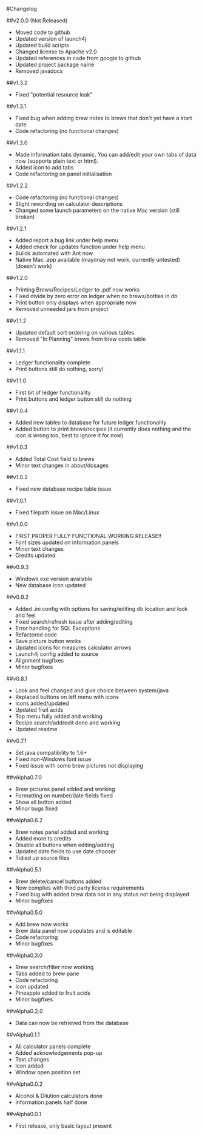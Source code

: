 #Changelog

##v2.0.0 (Not Released)

- Moved code to github
- Updated version of launch4j
- Updated build scripts
- Changed license to Apache v2.0
- Updated references in code from google to github
- Updated project package name
- Removed javadocs

##v1.3.2

- Fixed "potential resource leak" 

##v1.3.1

- Fixed bug when adding brew notes to brews that don't yet have a start date
- Code refactoring (no functional changes) 

##v1.3.0

- Made information tabs dynamic. You can add/edit your own tabs of data now (supports plain text or html).
- Added icon to add tabs
- Code refactoring on panel initialisation 

##v1.2.2

- Code refactoring (no functional changes)
- Slight rewording on calculator descriptions
- Changed some launch parameters on the native Mac version (still broken) 

##v1.2.1

- Added report a bug link under help menu
- Added check for updates function under help menu
- Builds automated with Ant now
- Native Mac .app available (may/may not work, currently untested) (doesn't work) 

##v1.2.0

- Printing Brews/Recipes/Ledger to .pdf now works
- Fixed divide by zero error on ledger when no brews/bottles in db
- Print button only displays when appropriate now
- Removed unneeded jars from project 

##v1.1.2

- Updated default sort ordering on various tables
- Removed "In Planning" brews from brew costs table 

##v1.1.1

- Ledger functionality complete
- Print buttons still do nothing, sorry! 

##v1.1.0

- First bit of ledger functionality
- Print buttons and ledger button still do nothing 

##v1.0.4

- Added new tables to database for future ledger functionality
- Added button to print brews/recipes (it currently does nothing and the icon is wrong too, best to ignore it for now) 

##v1.0.3

- Added Total Cost field to brews
- Minor text changes in about/dosages 

##v1.0.2

- Fixed new database recipe table issue 

##v1.0.1

- Fixed filepath issue on Mac/Linux 

##v1.0.0

- FIRST PROPER FULLY FUNCTIONAL WORKING RELEASE!!
- Font sizes updated on information panels
- Minor text changes
- Credits updated 

##v0.9.3

- Windows exe version available
- New database icon updated 

##v0.9.2

- Added .ini config with options for saving/editing db location and look and feel
- Fixed search/refresh issue after adding/editing
- Error handling for SQL Exceptions
- Refactored code
- Save picture button works
- Updated icons for measures calculator arrows
- Launch4j config added to source
- Alignment bugfixes
- Minor bugfixes 

##v0.8.1

- Look and feel changed and give choice between system/java
- Replaced buttons on left menu with icons
- Icons added/updated
- Updated fruit acids
- Top menu fully added and working
- Recipe search/add/edit done and working
- Updated readme 

##v0.7.1

- Set java compatibility to 1.6+
- Fixed non-Windows font issue
- Fixed issue with some brew pictures not displaying 

##vAlpha0.7.0

- Brew pictures panel added and working
- Formatting on number/date fields fixed
- Show all button added
- Minor bugs fixed 

##vAlpha0.6.2

- Brew notes panel added and working
- Added more to credits
- Disable all buttons when editing/adding
- Updated date fields to use date chooser
- Tidied up source files 

##vAlpha0.5.1

- Brew delete/cancel buttons added
- Now complies with third party license requirements
- Fixed bug with added brew data not in any status not being displayed
- Minor bugfixes 

##vAlpha0.5.0

- Add brew now works
- Brew data panel now populates and is editable
- Code refactoring
- Minor bugfixes 

##vAlpha0.3.0

- Brew search/filter now working
- Tabs added to brew pane
- Code refactoring
- Icon updated
- Pineapple added to fruit acids
- Minor bugfixes 

##vAlpha0.2.0

- Data can now be retrieved from the database 

##vAlpha0.1.1

- All calculator panels complete
- Added acknowledgements pop-up
- Text changes
- Icon added
- Window open position set 

##vAlpha0.0.2

- Alcohol & Dilution calculators done
- Information panels half done 

##vAlpha0.0.1

- First release, only basic layout present 
